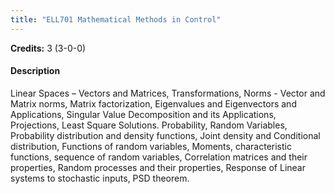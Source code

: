 ```yaml
---
title: "ELL701 Mathematical Methods in Control"
---
```

**Credits:** 3 (3-0-0)

#### Description
Linear Spaces – Vectors and Matrices, Transformations, Norms - Vector and Matrix norms, Matrix factorization, Eigenvalues and Eigenvectors and Applications, Singular Value Decomposition and its Applications, Projections, Least Square Solutions. Probability, Random Variables, Probability distribution and density functions, Joint density and Conditional distribution, Functions of random variables, Moments, characteristic functions, sequence of random variables, Correlation matrices and their properties, Random processes and their properties, Response of Linear systems to stochastic inputs, PSD theorem.